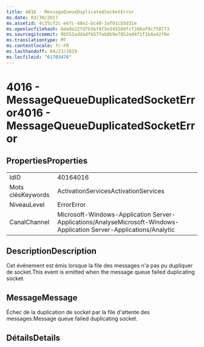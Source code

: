 ```yaml
---
title: 4016 - MessageQueueDuplicatedSocketError
ms.date: 03/30/2017
ms.assetid: 4c35cf2c-e6fc-48e2-bc40-3af01cb5d31e
ms.openlocfilehash: 6da0e22fd7b5bf8f5e345589fcf266af9c758773
ms.sourcegitcommit: 9b552addadfb57fab0b9e7852ed4f1f1b8a42f8e
ms.translationtype: MT
ms.contentlocale: fr-FR
ms.lasthandoff: 04/23/2019
ms.locfileid: "61703476"
---
```

# <a name="4016---messagequeueduplicatedsocketerror"></a><span data-ttu-id="adde2-102">4016 - MessageQueueDuplicatedSocketError</span><span class="sxs-lookup"><span data-stu-id="adde2-102">4016 - MessageQueueDuplicatedSocketError</span></span>
## <a name="properties"></a><span data-ttu-id="adde2-103">Properties</span><span class="sxs-lookup"><span data-stu-id="adde2-103">Properties</span></span>  
  
|||  
|-|-|  
|<span data-ttu-id="adde2-104">Id</span><span class="sxs-lookup"><span data-stu-id="adde2-104">ID</span></span>|<span data-ttu-id="adde2-105">4016</span><span class="sxs-lookup"><span data-stu-id="adde2-105">4016</span></span>|  
|<span data-ttu-id="adde2-106">Mots clés</span><span class="sxs-lookup"><span data-stu-id="adde2-106">Keywords</span></span>|<span data-ttu-id="adde2-107">ActivationServices</span><span class="sxs-lookup"><span data-stu-id="adde2-107">ActivationServices</span></span>|  
|<span data-ttu-id="adde2-108">Niveau</span><span class="sxs-lookup"><span data-stu-id="adde2-108">Level</span></span>|<span data-ttu-id="adde2-109">Error</span><span class="sxs-lookup"><span data-stu-id="adde2-109">Error</span></span>|  
|<span data-ttu-id="adde2-110">Canal</span><span class="sxs-lookup"><span data-stu-id="adde2-110">Channel</span></span>|<span data-ttu-id="adde2-111">Microsoft-Windows-Application Server-Applications/Analyse</span><span class="sxs-lookup"><span data-stu-id="adde2-111">Microsoft-Windows-Application Server-Applications/Analytic</span></span>|  
  
## <a name="description"></a><span data-ttu-id="adde2-112">Description</span><span class="sxs-lookup"><span data-stu-id="adde2-112">Description</span></span>  
 <span data-ttu-id="adde2-113">Cet événement est émis lorsque la file des messages n'a pas pu dupliquer de socket.</span><span class="sxs-lookup"><span data-stu-id="adde2-113">This event is emitted when the message queue failed duplicating socket.</span></span>  
  
## <a name="message"></a><span data-ttu-id="adde2-114">Message</span><span class="sxs-lookup"><span data-stu-id="adde2-114">Message</span></span>  
 <span data-ttu-id="adde2-115">Échec de la duplication de socket par la file d'attente des messages.</span><span class="sxs-lookup"><span data-stu-id="adde2-115">Message queue failed duplicating socket.</span></span>  
  
## <a name="details"></a><span data-ttu-id="adde2-116">Détails</span><span class="sxs-lookup"><span data-stu-id="adde2-116">Details</span></span>
